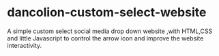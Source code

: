 # dancolion-custom-select-website
A simple custom select social media drop down website ,with HTML,CSS and little Javascript to control the arrow icon and improve the website interactivity.
